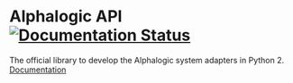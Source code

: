 <h1>Alphalogic API
<a href="https://alphalogic_api.readthedocs.io">
    <img src="https://readthedocs.org/projects/alphalogic_api/badge/?version=latest" alt="Documentation Status" />
</a>
</h1>
The official library to develop the Alphalogic system adapters in Python 2.

<a href="https://alphalogic_api.readthedocs.io">
    Documentation
</a>